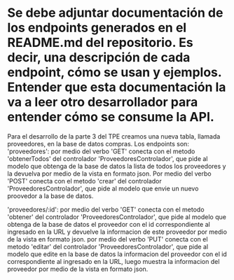 # Se debe adjuntar documentación de los endpoints generados en el README.md del repositorio. Es decir, una descripción de cada endpoint, cómo se usan y ejemplos. Entender que esta documentación la va a leer otro desarrollador para entender cómo se consume la API.

Para el desarrollo de la parte 3 del TPE creamos una nueva tabla, llamada proveedores, en la base de datos compras. 
Los endpoints son:
'proveedores':
por medio del verbo 'GET' conecta con el metodo 'obtenerTodos' del controlador 'ProveedoresControlador', que pide al modelo que obtenga de la base de datos la lista de todos los proveedores y la devuelva por medio de la vista en formato json. 
Por medio del verbo 'POST' conecta con el metodo 'crear' del controlador 'ProveedoresControlador', que pide al modelo que envie un nuevo proovedor a la base de datos. 

'proveedores/:id':
por medio del verbo 'GET' conecta con el metodo 'obtener' del controlador 'ProveedoresControlador', que pide al modelo que obtenga de la base de datos el proveedor con el id correspondiente al ingresado en la URL y devuelve la informacion de este proveedor por medio de la vista en formato json. 
por medio del verbo 'PUT' conecta con el metodo 'editar' del controlador 'ProveedoresControlador', que pide al modelo que edite en la base de datos la informacion del proveedor con el id correspondiente al ingresado en la URL, luego muestra la informacion del proveedor por medio de la vista en formato json. 

